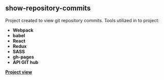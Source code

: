 ## show-repository-commits

Project created to view git repository commits. Tools utilized in to project:

- **Webpack**
- **babel**
- **React** 
- **Redux**
- **SASS**
- **gh-pages**
- **API GIT hub**

**[Project view](https://vbobell.github.io/show-repository-commits/ "Project view")**
